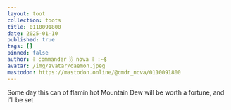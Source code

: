 ```yaml
---
layout: toot
collection: toots
title: 0110091800
date: 2025-01-10
published: true
tags: []
pinned: false
author: ⸸ commander ░ nova ⸸ :~$
avatar: /img/avatar/daemon.jpeg
mastodon: https://mastodon.online/@cmdr_nova/0110091800
---
```


Some day this can of flamin hot Mountain Dew will be worth a fortune, and I’ll be set
